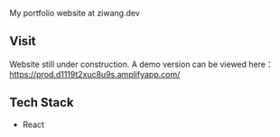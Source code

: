 My portfolio website at ziwang.dev

## Visit
Website still under construction.
A demo version can be viewed here：https://prod.d1119t2xuc8u9s.amplifyapp.com/

## Tech Stack
- React
